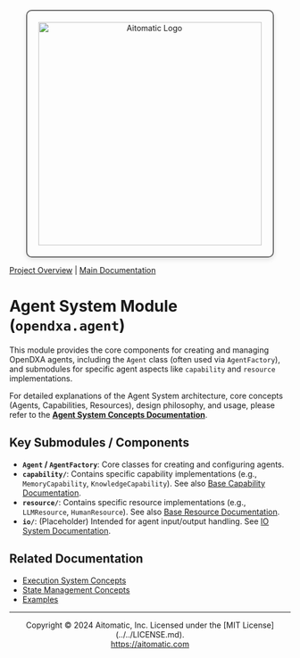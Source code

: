 <!-- markdownlint-disable MD041 -->
<!-- markdownlint-disable MD033 -->
<p align="center">
  <img src="https://cdn.prod.website-files.com/62a10970901ba826988ed5aa/62d942adcae82825089dabdb_aitomatic-logo-black.png" alt="Aitomatic Logo" width="400" style="border: 2px solid #666; border-radius: 10px; padding: 20px; box-shadow: 0 4px 8px rgba(0,0,0,0.1);"/>
</p>

[Project Overview](../../README.md) | [Main Documentation](../../docs/README.md)

# Agent System Module (`opendxa.agent`)

This module provides the core components for creating and managing OpenDXA agents, including the `Agent` class (often used via `AgentFactory`), and submodules for specific agent aspects like `capability` and `resource` implementations.

For detailed explanations of the Agent System architecture, core concepts (Agents, Capabilities, Resources), design philosophy, and usage, please refer to the **[Agent System Concepts Documentation](../../docs/details/agent_system.md)**.

## Key Submodules / Components

- **`Agent` / `AgentFactory`**: Core classes for creating and configuring agents.
- **`capability/`**: Contains specific capability implementations (e.g., `MemoryCapability`, `KnowledgeCapability`). See also [Base Capability Documentation](../../docs/details/capability_system.md).
- **`resource/`**: Contains specific resource implementations (e.g., `LLMResource`, `HumanResource`). See also [Base Resource Documentation](../../docs/details/resource_system.md).
- **`io/`**: (Placeholder) Intended for agent input/output handling. See [IO System Documentation](../../common/io/README.md).

## Related Documentation

- [Execution System Concepts](../../docs/details/base_execution.md)
- [State Management Concepts](../../docs/details/state_management.md)
- [Examples](../../examples/README.md)

---
<p align="center">
Copyright © 2024 Aitomatic, Inc. Licensed under the [MIT License](../../LICENSE.md).
<br/>
<a href="https://aitomatic.com">https://aitomatic.com</a>
</p>
